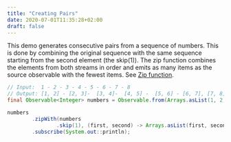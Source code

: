 ```yaml
---
title: "Creating Pairs"
date: 2020-07-01T11:35:28+02:00
draft: false
---
```

This demo generates consecutive pairs from a sequence of numbers. This is done by combining the original sequence with the same sequence starting from the second element (the skip(1)). The zip function combines the elements from both streams in order and emits as many items as the source observable with the fewest items. See [Zip function](http://reactivex.io/documentation/operators/zip.html). 

```java
// Input:  1 - 2 - 3 - 4 - 5 - 6 - 7 - 8
// Output: [1, 2] - [2, 3]-  [3, 4]-  [4, 5] -  [5, 6] - [6, 7], [7, 8]
final Observable<Integer> numbers = Observable.from(Arrays.asList(1, 2, 3, 4, 5, 6, 7, 8));

numbers
        .zipWith(numbers
                .skip(1), (first, second) -> Arrays.asList(first, second))
        .subscribe(System.out::println);
```
